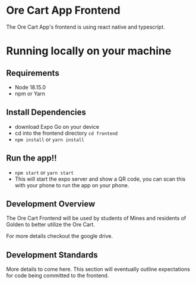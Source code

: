 # Ore Cart App Frontend

The Ore Cart App's frontend is using react native and typescript.

# Running locally on your machine

## Requirements
- Node 18.15.0 
- npm or Yarn

## Install Dependencies
- download Expo Go on your device
- cd into the frontend directory `cd frontend`
- `npm install` or `yarn install`

## Run the app!!
- `npm start` or `yarn start`
- This will start the expo server and show a QR code, you can scan this with your phone to run the app on your phone.

## Development Overview

The Ore Cart Frontend will be used by students of Mines and residents of Golden to better utilize the Ore Cart. 

For more details checkout the google drive.

## Development Standards

More details to come here. This section will eventually outline expectations for code being committed to the frontend.
